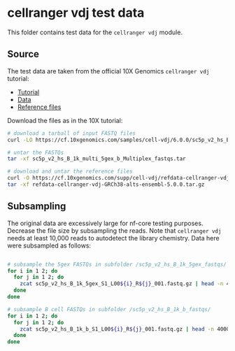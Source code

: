 # cellranger vdj test data

This folder contains test data for the `cellranger vdj` module.

## Source

The test data are taken from the official 10X Genomics `cellranger vdj` tutorial:
- [Tutorial](https://support.10xgenomics.com/single-cell-vdj/software/pipelines/latest/tutorial/tutorial-vdj)
- [Data](https://www.10xgenomics.com/resources/datasets/human-b-cells-from-a-healthy-donor-1-k-cells-2-standard-6-0-0)
- [Reference files](https://support.10xgenomics.com/single-cell-vdj/software/pipelines/latest/tutorial/tutorial-vdj#download:~:text=https%3A//cf.10xgenomics.com/supp/cell%2Dvdj/refdata%2Dcellranger%2Dvdj%2DGRCh38%2Dalts%2Densembl%2D5.0.0.tar.gz)

Download the files as in the 10X tutorial:
```bash
# download a tarball of input FASTQ files
curl -LO https://cf.10xgenomics.com/samples/cell-vdj/6.0.0/sc5p_v2_hs_B_1k_multi_5gex_b_Multiplex/sc5p_v2_hs_B_1k_multi_5gex_b_Multiplex_fastqs.tar

# untar the FASTQs
tar -xf sc5p_v2_hs_B_1k_multi_5gex_b_Multiplex_fastqs.tar

# download and untar the reference files
curl -O https://cf.10xgenomics.com/supp/cell-vdj/refdata-cellranger-vdj-GRCh38-alts-ensembl-5.0.0.tar.gz
tar -xf refdata-cellranger-vdj-GRCh38-alts-ensembl-5.0.0.tar.gz
```

## Subsampling

The original data are excessively large for nf-core testing purposes.
Decrease the file size by subsampling the reads. 
Note that `cellranger vdj` needs at least 10,000 reads to autodetect the library chemistry.
Data here were subsampled as follows:

```bash

# subsample the 5gex FASTQs in subfolder /sc5p_v2_hs_B_1k_5gex_fastqs/
for i in 1 2; do
  for j in 1 2; do
    zcat sc5p_v2_hs_B_1k_5gex_S1_L00${i}_R${j}_001.fastq.gz | head -n 40000 | gzip -c > subsampled_sc5p_v2_hs_B_1k_5gex_S1_L00${i}_R${j}_001.fastq.gz
  done
done

# subsample B cell FASTQs in subfolder /sc5p_v2_hs_B_1k_b_fastqs/
for i in 1 2; do
  for j in 1 2; do
    zcat sc5p_v2_hs_B_1k_b_S1_L00${i}_R${j}_001.fastq.gz | head -n 40000 | gzip -c > subsampled_sc5p_v2_hs_B_1k_b_S1_L00${i}_R${j}_001.fastq.gz
  done
done
```

## 
